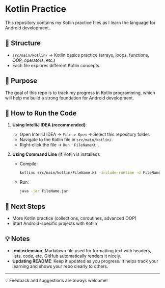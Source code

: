 # Kotlin Practice

This repository contains my Kotlin practice files as I learn the language for Android development.

## 📂 Structure
- `src/main/kotlin/` → Kotlin basics practice (arrays, loops, functions, OOP, operators, etc.)
- Each file explores different Kotlin concepts.

## 🎯 Purpose
The goal of this repo is to track my progress in Kotlin programming, which will help me build a strong foundation for Android development.

## 🏃 How to Run the Code
1. **Using IntelliJ IDEA (recommended)**:
    - Open IntelliJ IDEA → `File > Open` → Select this repository folder.
    - Navigate to the Kotlin file in `src/main/kotlin/`.
    - Right-click the file → `Run 'FileNameKt'`.

2. **Using Command Line** (if Kotlin is installed):
    - Compile:
      ```bash
      kotlinc src/main/kotlin/FileName.kt -include-runtime -d FileName.jar
      ```  
    - Run:
      ```bash
      java -jar FileName.jar
      ```

## 🚀 Next Steps
- More Kotlin practice (collections, coroutines, advanced OOP)
- Start Android-specific projects with Kotlin

## 💡 Notes
- **.md extension**: Markdown file used for formatting text with headers, lists, code, etc. GitHub automatically renders it nicely.
- **Updating README**: Keep it updated as you progress. It helps track your learning and shows your repo clearly to others.

---
💡 Feedback and suggestions are always welcome!
